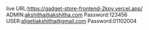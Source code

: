 live URL:https://gadget-store-frontend-2kpy.vercel.app/
ADMIN:akshitha@akshitha.com Password:123456
USER:aligetiakshitha@gmail.com Password:01102004
